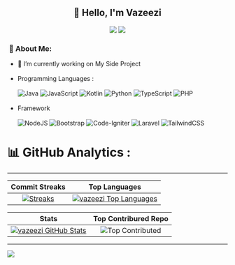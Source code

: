 <div align="center">
<h2>👋 Hello, I'm Vazeezi</h2>

[<img src="https://img.shields.io/badge/instagram-%23E4405F.svg?&style=for-the-badge&logo=instagram&logoColor=white">](https://instagram.com/vazeezi) [<img src="https://img.shields.io/badge/TikTok-%23000000.svg?&style=for-the-badge&logo=TikTok&logoColor=white">](https://tiktok.com/@vazeezi)

</div>

### &nbsp;💫 About Me:
- 🔭 I’m currently working on My Side Project<br><br>
- Programming Languages : &nbsp;<br><br>
![Java](https://img.shields.io/badge/java-%23ED8B00.svg?style=for-the-badge&logo=openjdk&logoColor=white)
![JavaScript](https://img.shields.io/badge/javascript-%23323330.svg?style=for-the-badge&logo=javascript&logoColor=%23F7DF1E) ![Kotlin](https://img.shields.io/badge/kotlin-%237F52FF.svg?style=for-the-badge&logo=kotlin&logoColor=white)
![Python](https://img.shields.io/badge/python-3670A0?style=for-the-badge&logo=python&logoColor=ffdd54)
![TypeScript](https://img.shields.io/badge/typescript-%23007ACC.svg?style=for-the-badge&logo=typescript&logoColor=white)
![PHP](https://img.shields.io/badge/php-%23323330.svg?style=for-the-badge&logo=php&logoColor=%23F7DF1E)
<br><br>
- Framework<br><br>
![NodeJS](https://img.shields.io/badge/node.js-6DA55F?style=for-the-badge&logo=node.js&logoColor=white) ![Bootstrap](https://img.shields.io/badge/bootstrap-%238511FA.svg?style=for-the-badge&logo=bootstrap&logoColor=white) ![Code-Igniter](https://img.shields.io/badge/CodeIgniter-%23EF4223.svg?style=for-the-badge&logo=codeIgniter&logoColor=white) ![Laravel](https://img.shields.io/badge/laravel-%23FF2D20.svg?style=for-the-badge&logo=laravel&logoColor=white) ![TailwindCSS](https://img.shields.io/badge/tailwindcss-%2338B2AC.svg?style=for-the-badge&logo=tailwind-css&logoColor=white)
# 📊 GitHub Analytics :
---
|   Commit Streaks    |    Top Languages   |
| :---------------------: | :-------------------: |
|    [![Streaks](https://streak-stats.demolab.com/?user=vazeex&theme=radical)](https://streak-stats.demolab.com/)    |    [![vazeezi Top Languages](https://github-readme-stats.vercel.app/api/top-langs?username=vazeex&layout=compact&theme=radical)](https://github-readme-stats.vercel.app)    |

|   Stats    |    Top Contribured Repo    |
| :---------------------: | :-------------------: |
|    [![vazeezi GitHub Stats](https://github-readme-stats.vercel.app/api?username=vazeex&hide=stars&show_icons=true&locale=en&hide_rank=true&custom_title=My%20GitHub%20Stats&theme=radical)](https://github-readme-stats.vercel.app)    |    ![Top Contributed](https://github-contributor-stats.vercel.app/api?username=vazeex&limit=5&theme=radical&combine_all_yearly_contributions=true)    |

---
[![](https://visitcount.itsvg.in/api?id=vazeex&icon=2&color=10)](https://visitcount.itsvg.in)
